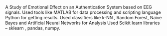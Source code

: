 A Study of Emotional Effect on an Authentication System based on EEG signals.
Used tools like MATLAB for data processing and scripting language Python for getting results.
Used classifiers like k-NN , Random Forest, Naïve Bayes and Artificial Neural Networks for Analysis
Used Scikit learn libraries – sklearn , pandas, numpy. 
